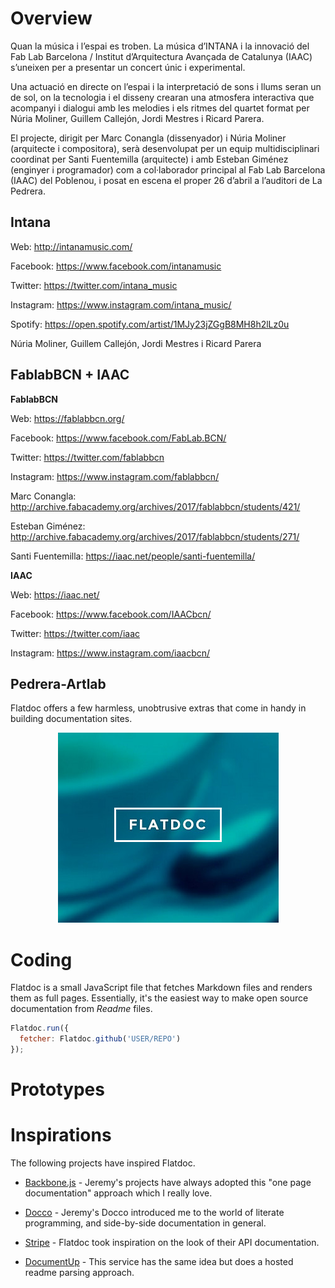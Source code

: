 Overview
========

Quan la música i l’espai es troben.
La música d’INTANA i la innovació del Fab Lab Barcelona / Institut d’Arquitectura Avançada de Catalunya (IAAC) s’uneixen per a presentar un concert únic i experimental. 

Una actuació en directe on l’espai i la interpretació de sons i llums seran un de sol, on la tecnologia i el disseny crearan una atmosfera interactiva que acompanyi i dialogui amb les melodies i els ritmes del quartet format per Núria Moliner, Guillem Callejón, Jordi Mestres i Ricard Parera.

El projecte, dirigit per Marc Conangla (dissenyador) i Núria Moliner (arquitecte i compositora), serà desenvolupat per un equip multidisciplinari coordinat per Santi Fuentemilla (arquitecte) i amb Esteban Giménez (enginyer i programador) com a col·laborador principal al Fab Lab Barcelona (IAAC) del Poblenou, i posat en escena el proper 26 d’abril a l’auditori de La Pedrera.


Intana 
------

Web: http://intanamusic.com/

Facebook: https://www.facebook.com/intanamusic

Twitter: https://twitter.com/intana_music

Instagram: https://www.instagram.com/intana_music/

Spotify: https://open.spotify.com/artist/1MJy23jZGgB8MH8h2lLz0u

Núria Moliner, Guillem Callejón, Jordi Mestres i Ricard Parera


FablabBCN + IAAC
----------------

**FablabBCN**

Web: https://fablabbcn.org/

Facebook: https://www.facebook.com/FabLab.BCN/

Twitter: https://twitter.com/fablabbcn

Instagram: https://www.instagram.com/fablabbcn/

Marc Conangla: http://archive.fabacademy.org/archives/2017/fablabbcn/students/421/

Esteban Giménez: http://archive.fabacademy.org/archives/2017/fablabbcn/students/271/

Santi Fuentemilla:
https://iaac.net/people/santi-fuentemilla/


**IAAC** 

Web: https://iaac.net/

Facebook: https://www.facebook.com/IAACbcn/

Twitter: https://twitter.com/iaac

Instagram: https://www.instagram.com/iaacbcn/


Pedrera-Artlab
--------------

Flatdoc offers a few harmless, unobtrusive extras that come in handy in building
documentation sites.

<p style="text-align:center;"><img src="/support/preview.jpg" id="logo" alt="logo"></p>



Coding
=======


Flatdoc is a small JavaScript file that fetches Markdown files and renders them
as full pages. Essentially, it's the easiest
way to make open source documentation from *Readme* files.


``` javascript
Flatdoc.run({
  fetcher: Flatdoc.github('USER/REPO')
});
```

Prototypes
==========


Inspirations
============

The following projects have inspired Flatdoc.

 * [Backbone.js] - Jeremy's projects have always adopted this "one page
 documentation" approach which I really love.

 * [Docco] - Jeremy's Docco introduced me to the world of literate programming,
 and side-by-side documentation in general.

 * [Stripe] - Flatdoc took inspiration on the look of their API documentation.

 * [DocumentUp] - This service has the same idea but does a hosted readme 
 parsing approach.



[rsc]: http://ricostacruz.com
[c]:   http://github.com/rstacruz/flatdoc/contributors

[GitHub API]: http://github.com/api
[marked]: https://github.com/chjj/marked
[Backbone.js]: http://backbonejs.org
[dox]: https://github.com/visionmedia/dox
[Stripe]: https://stripe.com/docs/api
[Docco]: http://jashkenas.github.com/docco
[GitHub pages]: https://pages.github.com
[fences]:https://help.github.com/articles/github-flavored-markdown#syntax-highlighting
[DocumentUp]: http://documentup.com

[project]: https://github.com/rstacruz/flatdoc
[template]: https://github.com/rstacruz/flatdoc/raw/gh-pages/templates/template.html
[blank]: https://github.com/rstacruz/flatdoc/raw/gh-pages/templates/blank.html
[dist]: https://github.com/rstacruz/flatdoc/tree/gh-pages/v/0.9.0

